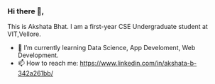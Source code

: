 ### Hi there 👋, 
This is Akshata Bhat. I am a first-year CSE Undergraduate student at VIT,Vellore.




- 🌱 I’m currently learning Data Science, App Develoment, Web Development.
- 📫 How to reach me: https://www.linkedin.com/in/akshata-b-342a261bb/


